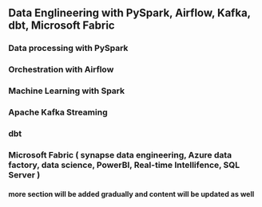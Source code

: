 ## Data Englineering with PySpark, Airflow, Kafka, dbt, Microsoft Fabric

### Data processing with PySpark

### Orchestration with Airflow

### Machine Learning with Spark

### Apache Kafka Streaming

### dbt

### Microsoft Fabric ( synapse data engineering, Azure data factory, data science, PowerBI, Real-time Intellifence, SQL Server )

#### more section will be added gradually and content will be updated as well
